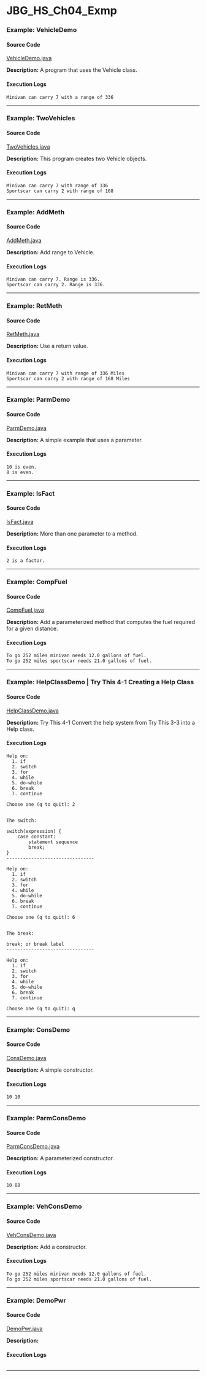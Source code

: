 # JBG_HS_Ch04_Exmp

### Example: VehicleDemo

#### Source Code
[VehicleDemo.java](./VehicleDemo.java)

**Description:** A program that uses the Vehicle class.

#### Execution Logs

```
Minivan can carry 7 with a range of 336
```

---

### Example: TwoVehicles

#### Source Code
[TwoVehicles.java](./TwoVehicles.java)

**Description:** This program creates two Vehicle objects.

#### Execution Logs

```
Minivan can carry 7 with range of 336
Sportscar can carry 2 with range of 168
```

---

### Example: AddMeth

#### Source Code
[AddMeth.java](./AddMeth.java)

**Description:** Add range to Vehicle.

#### Execution Logs

```
Minivan can carry 7. Range is 336.
Sportscar can carry 2. Range is 336.
```

---

### Example: RetMeth

#### Source Code
[RetMeth.java](./RetMeth.java)

**Description:** Use a return value.

#### Execution Logs

```
Minivan can carry 7 with range of 336 Miles
Sportscar can carry 2 with range of 168 Miles
```

---

### Example: ParmDemo

#### Source Code
[ParmDemo.java](./ParmDemo.java)

**Description:** A simple example that uses a parameter.

#### Execution Logs

```
10 is even.
8 is even.
```

---

### Example: IsFact

#### Source Code
[IsFact.java](./IsFact.java)

**Description:** More than one parameter to a method.

#### Execution Logs

```
2 is a factor.
```

---

### Example: CompFuel

#### Source Code
[CompFuel.java](./CompFuel.java)

**Description:** Add a parameterized method that computes the fuel required for a given distance.

#### Execution Logs

```
To go 252 miles minivan needs 12.0 gallons of fuel.
To go 252 miles sportscar needs 21.0 gallons of fuel.
```

---

### Example: HelpClassDemo | Try This 4­-1 Creating a Help Class

#### Source Code
[HelpClassDemo.java](./HelpClassDemo.java)

**Description:** Try This 4-1 Convert the help system from Try This 3-3 into a Help class.

#### Execution Logs

```
Help on: 
  1. if
  2. switch
  3. for
  4. while
  5. do-while
  6. break
  7. continue

Choose one (q to quit): 2


The switch:

switch(expression) {
    case constant:
        statement sequence
        break;
}
--------------------------------

Help on: 
  1. if
  2. switch
  3. for
  4. while
  5. do-while
  6. break
  7. continue

Choose one (q to quit): 6


The break:

break; or break label
--------------------------------

Help on: 
  1. if
  2. switch
  3. for
  4. while
  5. do-while
  6. break
  7. continue

Choose one (q to quit): q
```

---

### Example: ConsDemo

#### Source Code
[ConsDemo.java](./ConsDemo.java)

**Description:** A simple constructor.

#### Execution Logs

```
10 10
```

---

### Example: ParmConsDemo

#### Source Code
[ParmConsDemo.java](./ParmConsDemo.java)

**Description:** A parameterized constructor.

#### Execution Logs

```
10 88
```

---

### Example: VehConsDemo

#### Source Code
[VehConsDemo.java](./VehConsDemo.java)

**Description:** Add a constructor.

#### Execution Logs

```
To go 252 miles minivan needs 12.0 gallons of fuel.
To go 252 miles sportscar needs 21.0 gallons of fuel.
```

---

### Example: DemoPwr

#### Source Code
[DemoPwr.java](./DemoPwr.java)

**Description:** 

#### Execution Logs

```

```

---

